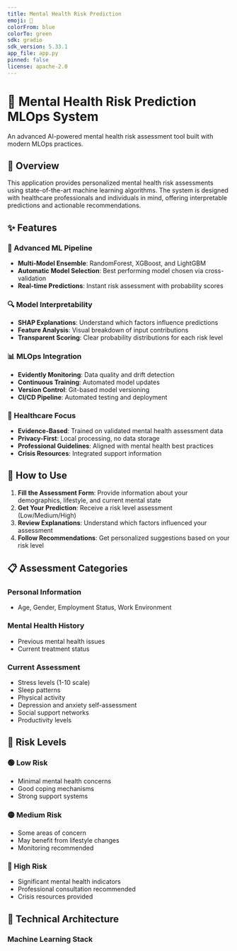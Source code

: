 ```yaml
---
title: Mental Health Risk Prediction
emoji: 🧠
colorFrom: blue
colorTo: green
sdk: gradio
sdk_version: 5.33.1
app_file: app.py
pinned: false
license: apache-2.0
---
```


# 🧠 Mental Health Risk Prediction MLOps System

An advanced AI-powered mental health risk assessment tool built with modern MLOps practices.

## 🎯 Overview

This application provides personalized mental health risk assessments using state-of-the-art machine learning algorithms. The system is designed with healthcare professionals and individuals in mind, offering interpretable predictions and actionable recommendations.

## ✨ Features

### 🤖 Advanced ML Pipeline
- **Multi-Model Ensemble**: RandomForest, XGBoost, and LightGBM
- **Automatic Model Selection**: Best performing model chosen via cross-validation
- **Real-time Predictions**: Instant risk assessment with probability scores

### 🔍 Model Interpretability
- **SHAP Explanations**: Understand which factors influence predictions
- **Feature Analysis**: Visual breakdown of input contributions
- **Transparent Scoring**: Clear probability distributions for each risk level

### 📊 MLOps Integration
- **Evidently Monitoring**: Data quality and drift detection
- **Continuous Training**: Automated model updates
- **Version Control**: Git-based model versioning
- **CI/CD Pipeline**: Automated testing and deployment

### 🏥 Healthcare Focus
- **Evidence-Based**: Trained on validated mental health assessment data
- **Privacy-First**: Local processing, no data storage
- **Professional Guidelines**: Aligned with mental health best practices
- **Crisis Resources**: Integrated support information

## 🚀 How to Use

1. **Fill the Assessment Form**: Provide information about your demographics, lifestyle, and current mental state
2. **Get Your Prediction**: Receive a risk level assessment (Low/Medium/High)
3. **Review Explanations**: Understand which factors influenced your assessment
4. **Follow Recommendations**: Get personalized suggestions based on your risk level

## 📋 Assessment Categories

### Personal Information
- Age, Gender, Employment Status, Work Environment

### Mental Health History
- Previous mental health issues
- Current treatment status

### Current Assessment
- Stress levels (1-10 scale)
- Sleep patterns
- Physical activity
- Depression and anxiety self-assessment
- Social support networks
- Productivity levels

## 🎯 Risk Levels

### 🟢 Low Risk
- Minimal mental health concerns
- Good coping mechanisms
- Strong support systems

### 🟡 Medium Risk
- Some areas of concern
- May benefit from lifestyle changes
- Monitoring recommended

### 🔴 High Risk
- Significant mental health indicators
- Professional consultation recommended
- Crisis resources provided

## 🔧 Technical Architecture

### Machine Learning Stack
